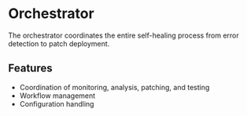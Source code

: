 # Orchestrator

The orchestrator coordinates the entire self-healing process from error detection to patch deployment.

## Features

- Coordination of monitoring, analysis, patching, and testing
- Workflow management
- Configuration handling